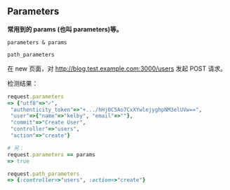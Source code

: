 ## Parameters

**常用到的 params (也叫 parameters)等。**

```
parameters & params

path_parameters
```

在 new 页面，对 http://blog.test.example.com:3000/users 发起 POST 请求。

检测结果：

```ruby
request.parameters
=> {"utf8"=>"✓",
 "authenticity_token"=>"+.../hHj0C5Ao7CxXYwlejyghpNM3elUVw==",
 "user"=>{"name"=>"kelby", "email"=>""},
 "commit"=>"Create User",
 "controller"=>"users",
 "action"=>"create"}

# 另：
request.parameters == params
=> true

request.path_parameters
=> {:controller=>"users", :action=>"create"}
 ```
